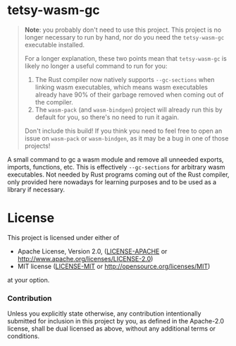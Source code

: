 # tetsy-wasm-gc

> **Note**: you probably don't need to use this project. This project is no
> longer necessary to run by hand, nor do you need the `tetsy-wasm-gc` executable
> installed.
>
> For a longer explanation, these two points mean that `tetsy-wasm-gc` is likely no
> longer a useful command to run for you:
>
> 1. The Rust compiler now natively supports `--gc-sections` when linking wasm
>    executables, which means wasm executables already have 90% of their garbage
>    removed when coming out of the compiler.
> 2. The `wasm-pack` (and `wasm-bindgen`) project will already run this by
>    default for you, so there's no need to run it again.
>
> Don't include this build! If you think you need to feel free to open an issue
> on `wasm-pack` or `wasm-bindgen`, as it may be a bug in one of those projects!

A small command to gc a wasm module and remove all unneeded exports, imports,
functions, etc. This is effectively `--gc-sections` for arbitrary wasm
executables. Not needed by Rust programs coming out of the Rust compiler, only
provided here nowadays for learning purposes and to be used as a library if
necessary.

# License

This project is licensed under either of

 * Apache License, Version 2.0, ([LICENSE-APACHE](LICENSE-APACHE) or
   http://www.apache.org/licenses/LICENSE-2.0)
 * MIT license ([LICENSE-MIT](LICENSE-MIT) or
   http://opensource.org/licenses/MIT)

at your option.

### Contribution

Unless you explicitly state otherwise, any contribution intentionally submitted
for inclusion in this project by you, as defined in the Apache-2.0 license,
shall be dual licensed as above, without any additional terms or conditions.
